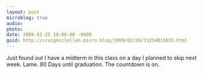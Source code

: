 ```yaml
---
layout: post
microblog: true
audio: 
photo: 
date: 2009-02-25 18:00:00 -0600
guid: http://craigmcclellan.micro.blog/2009/02/26/t1254013655.html
---
```

Just found out I have a midterm in this class on a day I planned to skip next week.  Lame.  80 Days until graduation.  The countdown is on.
